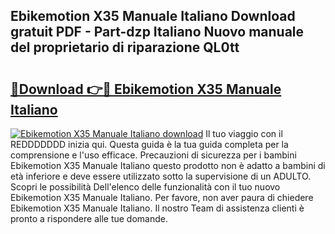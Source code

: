 ## Ebikemotion X35 Manuale Italiano Download gratuit PDF - Part-dzp Italiano Nuovo manuale del proprietario di riparazione QL0tt

# <h2><a href="http://dfb9a4f.blite.top/?on=Ebikemotion+X35+Manuale+Italiano">🔗Download 👉🔴 Ebikemotion X35 Manuale Italiano</a></h2>

[![Ebikemotion X35 Manuale Italiano download](https://i.imgur.com/lujVjoI.png)](http://dfb9a4f.blite.top/?on=Ebikemotion+X35+Manuale+Italiano)
Il tuo viaggio con il REDDDDDDD inizia qui. Questa guida è la tua guida completa per la comprensione e l'uso efficace. Precauzioni di sicurezza per i bambini Ebikemotion X35 Manuale Italiano questo prodotto non è adatto a bambini di età inferiore e deve essere utilizzato sotto la supervisione di un ADULTO. Scopri le possibilità Dell'elenco delle funzionalità con il tuo nuovo Ebikemotion X35 Manuale Italiano. Per favore, non aver paura di chiedere Ebikemotion X35 Manuale Italiano. Il nostro Team di assistenza clienti è pronto a rispondere alle tue domande.

